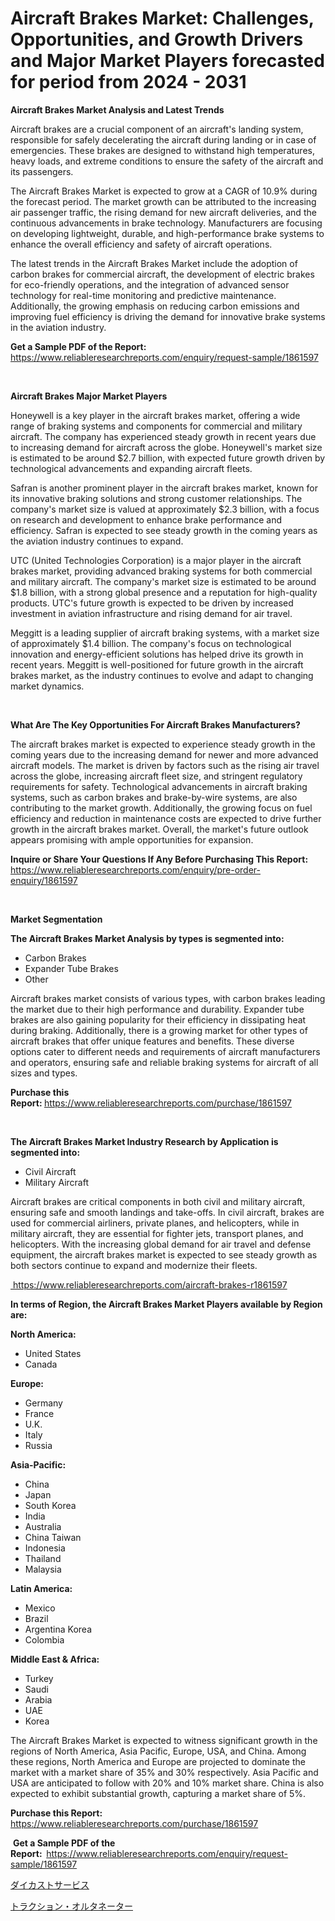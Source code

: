 <p><h1>Aircraft Brakes Market: Challenges, Opportunities, and Growth Drivers and Major Market Players forecasted for period from 2024 - 2031</h1></p><p><strong>Aircraft Brakes Market Analysis and Latest Trends</strong></p>
<p><p>Aircraft brakes are a crucial component of an aircraft's landing system, responsible for safely decelerating the aircraft during landing or in case of emergencies. These brakes are designed to withstand high temperatures, heavy loads, and extreme conditions to ensure the safety of the aircraft and its passengers.</p><p>The Aircraft Brakes Market is expected to grow at a CAGR of 10.9% during the forecast period. The market growth can be attributed to the increasing air passenger traffic, the rising demand for new aircraft deliveries, and the continuous advancements in brake technology. Manufacturers are focusing on developing lightweight, durable, and high-performance brake systems to enhance the overall efficiency and safety of aircraft operations.</p><p>The latest trends in the Aircraft Brakes Market include the adoption of carbon brakes for commercial aircraft, the development of electric brakes for eco-friendly operations, and the integration of advanced sensor technology for real-time monitoring and predictive maintenance. Additionally, the growing emphasis on reducing carbon emissions and improving fuel efficiency is driving the demand for innovative brake systems in the aviation industry.</p></p>
<p><strong>Get a Sample PDF of the Report:&nbsp;</strong> <a href="https://www.reliableresearchreports.com/enquiry/request-sample/1861597">https://www.reliableresearchreports.com/enquiry/request-sample/1861597</a></p>
<p>&nbsp;</p>
<p><strong>Aircraft Brakes Major Market Players</strong></p>
<p><p>Honeywell is a key player in the aircraft brakes market, offering a wide range of braking systems and components for commercial and military aircraft. The company has experienced steady growth in recent years due to increasing demand for aircraft across the globe. Honeywell's market size is estimated to be around $2.7 billion, with expected future growth driven by technological advancements and expanding aircraft fleets.</p><p>Safran is another prominent player in the aircraft brakes market, known for its innovative braking solutions and strong customer relationships. The company's market size is valued at approximately $2.3 billion, with a focus on research and development to enhance brake performance and efficiency. Safran is expected to see steady growth in the coming years as the aviation industry continues to expand.</p><p>UTC (United Technologies Corporation) is a major player in the aircraft brakes market, providing advanced braking systems for both commercial and military aircraft. The company's market size is estimated to be around $1.8 billion, with a strong global presence and a reputation for high-quality products. UTC's future growth is expected to be driven by increased investment in aviation infrastructure and rising demand for air travel.</p><p>Meggitt is a leading supplier of aircraft braking systems, with a market size of approximately $1.4 billion. The company's focus on technological innovation and energy-efficient solutions has helped drive its growth in recent years. Meggitt is well-positioned for future growth in the aircraft brakes market, as the industry continues to evolve and adapt to changing market dynamics.</p></p>
<p>&nbsp;</p>
<p><strong>What Are The Key Opportunities For Aircraft Brakes Manufacturers?</strong></p>
<p><p>The aircraft brakes market is expected to experience steady growth in the coming years due to the increasing demand for newer and more advanced aircraft models. The market is driven by factors such as the rising air travel across the globe, increasing aircraft fleet size, and stringent regulatory requirements for safety. Technological advancements in aircraft braking systems, such as carbon brakes and brake-by-wire systems, are also contributing to the market growth. Additionally, the growing focus on fuel efficiency and reduction in maintenance costs are expected to drive further growth in the aircraft brakes market. Overall, the market's future outlook appears promising with ample opportunities for expansion.</p></p>
<p><strong>Inquire or Share Your Questions If Any Before Purchasing This Report:</strong> <a href="https://www.reliableresearchreports.com/enquiry/pre-order-enquiry/1861597">https://www.reliableresearchreports.com/enquiry/pre-order-enquiry/1861597</a></p>
<p>&nbsp;</p>
<p><strong>Market Segmentation</strong></p>
<p><strong>The Aircraft Brakes Market Analysis by types is segmented into:</strong></p>
<p><ul><li>Carbon Brakes</li><li>Expander Tube Brakes</li><li>Other</li></ul></p>
<p><p>Aircraft brakes market consists of various types, with carbon brakes leading the market due to their high performance and durability. Expander tube brakes are also gaining popularity for their efficiency in dissipating heat during braking. Additionally, there is a growing market for other types of aircraft brakes that offer unique features and benefits. These diverse options cater to different needs and requirements of aircraft manufacturers and operators, ensuring safe and reliable braking systems for aircraft of all sizes and types.</p></p>
<p><strong>Purchase this Report:&nbsp;</strong><a href="https://www.reliableresearchreports.com/purchase/1861597">https://www.reliableresearchreports.com/purchase/1861597</a></p>
<p>&nbsp;</p>
<p><strong>The Aircraft Brakes Market Industry Research by Application is segmented into:</strong></p>
<p><ul><li>Civil Aircraft</li><li>Military Aircraft</li></ul></p>
<p><p>Aircraft brakes are critical components in both civil and military aircraft, ensuring safe and smooth landings and take-offs. In civil aircraft, brakes are used for commercial airliners, private planes, and helicopters, while in military aircraft, they are essential for fighter jets, transport planes, and helicopters. With the increasing global demand for air travel and defense equipment, the aircraft brakes market is expected to see steady growth as both sectors continue to expand and modernize their fleets.</p></p>
<p><a href="https://www.reliableresearchreports.com/aircraft-brakes-r1861597">&nbsp;https://www.reliableresearchreports.com/aircraft-brakes-r1861597</a></p>
<p><strong>In terms of Region, the Aircraft Brakes Market Players available by Region are:</strong></p>
<p>
    <p> <strong> North America: </strong>
        <ul>
            <li>United States</li>
            <li>Canada</li>
        </ul>
        </p> 
    <p> <strong> Europe: </strong>
        <ul>
            <li>Germany</li>
            <li>France</li>
            <li>U.K.</li>
            <li>Italy</li>
            <li>Russia</li>
        </ul>
        </p> 
    <p> <strong> Asia-Pacific: </strong>
        <ul>
            <li>China</li>
            <li>Japan</li>
            <li>South Korea</li>
            <li>India</li>
            <li>Australia</li>
            <li>China Taiwan</li>
            <li>Indonesia</li>
            <li>Thailand</li>
            <li>Malaysia</li>
        </ul>
        </p> 
    <p> <strong> Latin America: </strong>
        <ul>
            <li>Mexico</li>
            <li>Brazil</li>
            <li>Argentina Korea</li>
            <li>Colombia</li>
        </ul>
        </p> 
    <p> <strong> Middle East & Africa: </strong>
        <ul>
            <li>Turkey</li>
            <li>Saudi</li>
            <li>Arabia</li>
            <li>UAE</li>
            <li>Korea</li>
        </ul>
    </p>
    </p>
<p><p>The Aircraft Brakes Market is expected to witness significant growth in the regions of North America, Asia Pacific, Europe, USA, and China. Among these regions, North America and Europe are projected to dominate the market with a market share of 35% and 30% respectively. Asia Pacific and USA are anticipated to follow with 20% and 10% market share. China is also expected to exhibit substantial growth, capturing a market share of 5%.</p></p>
<p><strong>Purchase this Report: </strong><a href="https://www.reliableresearchreports.com/purchase/1861597">https://www.reliableresearchreports.com/purchase/1861597</a></p>
<p>&nbsp;<strong>Get a Sample PDF of the Report:&nbsp;&nbsp;</strong><a href="https://www.reliableresearchreports.com/enquiry/request-sample/1861597">https://www.reliableresearchreports.com/enquiry/request-sample/1861597</a></p>
<p><strong></strong></p>
<p><p><a href="https://github.com/marbadji/Market-Research-Report-List-1/blob/main/544867721556.md">ダイカストサービス</a></p><p><a href="https://github.com/KaydenJohns1964/Market-Research-Report-List-1/blob/main/717390321557.md">トラクション・オルタネーター</a></p></p>